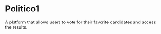 # Politico1
A platform that allows users to vote for their favorite candidates and access the results.
